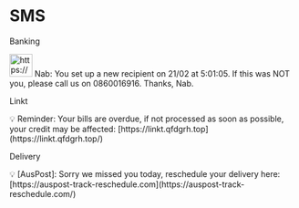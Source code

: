 # SMS

Banking

<aside>
<img src="https://www.notion.so/icons/chat_gray.svg" alt="https://www.notion.so/icons/chat_gray.svg" width="40px" /> Nab: You set up a new recipient on 21/02 at 5:01:05. If this was NOT you, please call us on 0860016916. Thanks, Nab.

</aside>

Linkt

<aside>
💡 Reminder: Your bills are overdue, if not processed as soon as possible, your credit may be affected: [https://linkt.qfdgrh.top](https://linkt.qfdgrh.top/)

</aside>

Delivery 

<aside>
💡 [AusPost]: Sorry we missed you today, reschedule your delivery here: [https://auspost-track-reschedule.com](https://auspost-track-reschedule.com/)

</aside>